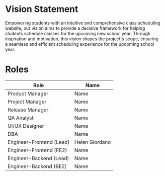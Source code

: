 # Vision Statement

Empowering students with an intuitive and comprehensive class scheduling website,
our vision aims to provide a decisive framework for helping students schedule
classes for the upcoming new school year. Through inspiration and motivation,
this vision shapes the project's scope, ensuring a seamless and efficient
scheduling experience for the upcoming school year.

# Roles

| Role                      | Name                      |
| ------------------------- | ------------------------- |
| Product Manager           | Name                      |
| Project Manager           | Name                      |
| Release Manager           | Name                      |
| QA Analyst                | Name                      |
| UI/UX Designer            | Name                      |
| DBA                       | Name                      |
| Engineer-Frontend (Lead)  | Helen Giordano            |
| Engineer-Frontend (FE2)   | Name                      |
| Engineer-Backend (Lead)   | Name                      |
| Engineer-Backend (BE2)    | Name                      |
